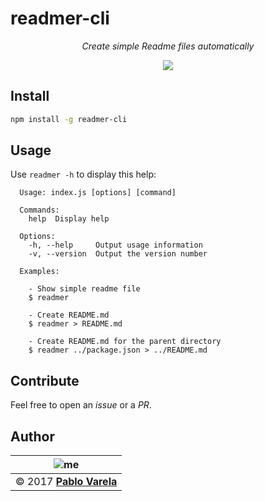 
# readmer-cli

<p align="center">
  <i>Create simple Readme files automatically</i>
</p>
<p align="center">
  <a href="https://www.npmjs.com/package/find-repos-cli"><img src="https://img.shields.io/npm/dt/readmer-cli.svg" /></a>
</p>

## Install

```bash
npm install -g readmer-cli
```

## Usage

Use `readmer -h`  to display this help:

```
  Usage: index.js [options] [command]
  
  Commands:
    help  Display help
  
  Options:
    -h, --help     Output usage information
    -v, --version  Output the version number
  
  Examples:

    - Show simple readme file
    $ readmer

    - Create README.md
    $ readmer > README.md

    - Create README.md for the parent directory
    $ readmer ../package.json > ../README.md
```

## Contribute

Feel free to open an _issue_ or a _PR_.

## Author

| ![me](https://www.gravatar.com/avatar/fa50aeff0ddd6e63273a068b04353d9d?s=100)|
| -----------------------------------------------------------------------------|
| © 2017 [__Pablo Varela__](http://pablo.life)                                 |

